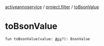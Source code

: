 [activeannoservice](../index.md) / [project.filter](index.md) / [toBsonValue](./to-bson-value.md)

# toBsonValue

`fun toBsonValue(value: `[`Any`](https://kotlinlang.org/api/latest/jvm/stdlib/kotlin/-any/index.html)`?): BsonValue`